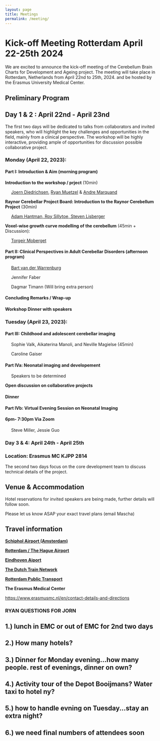 ```yaml
---
layout: page
title: Meetings
permalink: /meeting/
---
```


# Kick-off Meeting Rotterdam April 22-25th 2024

We are excited to announce the kick-off meeting of the Cerebellum Brain Charts for Development and Ageing project. The meeting will take place in Rotterdam, Netherlands from April 22nd to 25th, 2024. and be hosted by the Erasmus University Medical Center.

## Preliminary Program

## Day 1 & 2 : April 22nd - April 23nd
The first two days will be dedicated to talks from collaborators and invited speakers, who will highlight the key challenges and opportunities in the field, mainly from a clinical perspective. The workshop will be highly interactive, providing ample of opportunities for discussion possible collaborative project.


### Monday (April 22, 2023):
#### Part I: Introduction & Aim (morning program)

**Introduction to the workshop / prject** (10min) 

&nbsp;&nbsp;&nbsp;&nbsp; [Joern Diedrichsen](https://diedrichsenlab.org), [Ryan Muetzel](https://ipni.nl/people/) & [Andre Marquand](https://www.ru.nl/en/people/marquand-a)

**Raynor Cerebellar Project Board: Introduction to the Raynor Cerebellum Project** (30min)

&nbsp;&nbsp;&nbsp;&nbsp; [Adam Hantman, Roy Sillytoe, Steven Lisberger](https://raynorcerebellumproject.org/our-team-2/)

**Voxel-wise growth curve modelling of the cerebellum** (45min + Discussion): 

&nbsp;&nbsp;&nbsp;&nbsp; [Torgeir Moberget](https://ous-research.no/home/brain-plasticity/Group+members/17879)


#### Part II: Clinical Perspectives in Adult Cerebellar Disorders (afternoon program)


&nbsp;&nbsp;&nbsp;&nbsp; [Bart van der Warrenburg](https://www.radboudumc.nl/en/news/2020/a-personal-glimpse-of-bart-van-de-warrenburg) 

&nbsp;&nbsp;&nbsp;&nbsp; Jennifer Faber 

&nbsp;&nbsp;&nbsp;&nbsp; Dagmar Timann  (Will bring extra person)

#### Concluding Remarks / Wrap-up

#### Workshop Dinner with speakers

### Tuesday (April 23, 2023):
#### Part III: Childhood and adolescent cerebellar imaging

&nbsp;&nbsp;&nbsp;&nbsp;  Sophie Valk, Aikaterina Manoli, and Neville Magielse (45min)

&nbsp;&nbsp;&nbsp;&nbsp;  Caroline Gaiser 


#### Part IVa: Neonatal imaging and developement 

&nbsp;&nbsp;&nbsp;&nbsp; Speakers to be determined 


**Open discussion on collaborative projects**

#### Dinner

#### Part IVb: Virtual Evening Session on Neonatal Imaging 
#### 6pm- 7:30pm Via Zoom

&nbsp;&nbsp;&nbsp;&nbsp; Steve Miller, Jessie Guo    


### Day 3 & 4: April 24th - April 25th
### Location: Erasmus MC KJPP 2814
The second two days focus on the core development team to discuss technical details of the project.

## Venue & Accommodation
Hotel reservations for invited speakers are being made, further details will follow soon.

Please let us know ASAP your exact travel plans (email Mascha) 


## Travel information

[**Schiphol Airport (Amsterdam)**](https://www.schiphol.nl/en)



[**Rotterdam / The Hague Airport**](https://www.rotterdamthehagueairport.nl/parkeren/?gclid=CjwKCAiAq4KuBhA6EiwArMAw1NErmZv2rgImTr3OkDzulnqIjLc2JmIDeAf4cbkKjtW0qmjcmj20vxoCjdYQAvD_BwE)


[**Eindhoven Aiport**](https://www.eindhovenairport.nl/en)

[**The Dutch Train Network**](https://www.ns.nl/en)

[**Rotterdam Public Transport**](https://9292.nl/en)

**The Erasmus Medical Center**

https://www.erasmusmc.nl/en/contact-details-and-directions


###  RYAN QUESTIONS FOR JORN
## 1.) lunch in EMC or out of EMC for 2nd two days
## 2.) How many hotels?
## 3.) Dinner for Monday evening...how many people. rest of evenings, dinner on own? 
## 4.) Activity tour of the Depot Booijmans? Water taxi to hotel ny?
## 5.) how to handle evning on Tuesday...stay an extra night?
## 6.) we need final numbers of attendees soon


<DIRECTIONS> 



